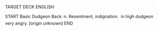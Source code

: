 TARGET DECK
ENGLISH

START
Basic
Dudgeon
Back: n. Resentment, indignation.  in high dudgeon very angry. [origin unknown]
END
